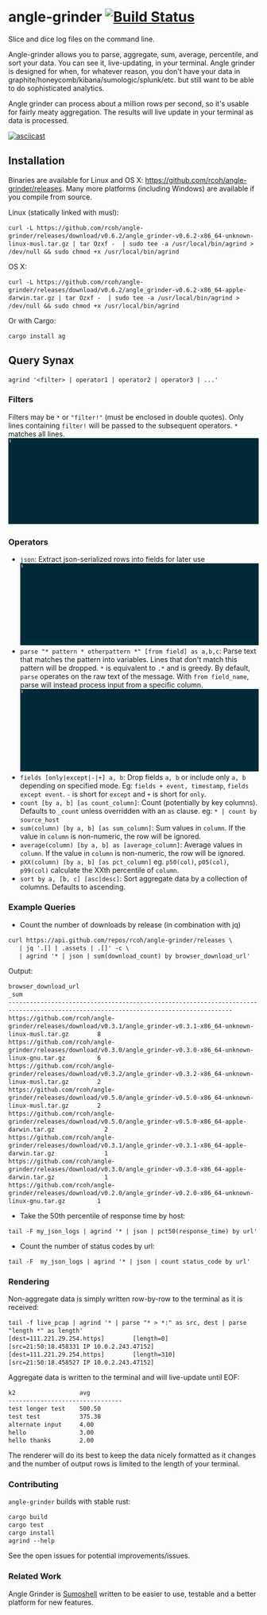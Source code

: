 # angle-grinder [![Build Status](https://travis-ci.org/rcoh/angle-grinder.svg?branch=master)](https://travis-ci.org/rcoh/angle-grinder)
Slice and dice log files on the command line. 

Angle-grinder allows you to parse, aggregate, sum, average, percentile, and sort your data. You can see it, live-updating, in your terminal. Angle grinder is designed for when, for whatever reason, you don't have your data in graphite/honeycomb/kibana/sumologic/splunk/etc. but still want to be able to do sophisticated analytics.

Angle grinder can process about a million rows per second, so it's usable for fairly meaty aggregation. The results will live update in your terminal as data is processed.

[![asciicast](https://asciinema.org/a/bEjKsArIFgOOnxzb1FMZMWPhh.png)](https://asciinema.org/a/bEjKsArIFgOOnxzb1FMZMWPhh)

## Installation
Binaries are available for Linux and OS X: https://github.com/rcoh/angle-grinder/releases. Many more platforms (including Windows) are available if you compile from source.

Linux (statically linked with musl):
```
curl -L https://github.com/rcoh/angle-grinder/releases/download/v0.6.2/angle_grinder-v0.6.2-x86_64-unknown-linux-musl.tar.gz | tar Ozxf -  | sudo tee -a /usr/local/bin/agrind > /dev/null && sudo chmod +x /usr/local/bin/agrind
```

OS X:
```
curl -L https://github.com/rcoh/angle-grinder/releases/download/v0.6.2/angle_grinder-v0.6.2-x86_64-apple-darwin.tar.gz | tar Ozxf -  | sudo tee -a /usr/local/bin/agrind > /dev/null && sudo chmod +x /usr/local/bin/agrind
```

Or with Cargo:
```
cargo install ag
```

## Query Synax

```
agrind '<filter> | operator1 | operator2 | operator3 | ...'
```

### Filters

Filters may be `*` or `"filter!"` (must be enclosed in double quotes). Only lines containing `filter!` will be passed to the subsequent operators. `*` matches all lines.
![filter.gif](/screen_shots/filter.gif)

### Operators

- `json`: Extract json-serialized rows into fields for later use
![json.gif](/screen_shots/json.gif)
- `parse "* pattern * otherpattern *" [from field] as a,b,c`: Parse text that matches the pattern into variables. Lines that don't match this pattern will be dropped. `*` is equivalent to `.*` and is greedy. By default, `parse` operates on the raw text of the message. With `from field_name`, parse will instead process input from a specific column.
![parse.gif](/screen_shots/parse.gif)
- `fields [only|except|-|+] a, b`: Drop fields `a, b` or include only `a, b` depending on specified mode. Eg: `fields + event, timestamp`, `fields except event`. `-` is short for `except` and `+` is short for `only`.
- `count [by a, b] [as count_column]`: Count (potentially by key columns). Defaults to `_count` unless overridden with an `as` clause. eg: `* | count by source_host`
- `sum(column) [by a, b] [as sum_column]`: Sum values in `column`. If the value in `column` is non-numeric, the row will be ignored.
- `average(column) [by a, b] as [average_column]`: Average values in `column`. If the value in `column` is non-numeric, the row will be ignored.
- `pXX(column) [by a, b] [as pct_column]` eg. `p50(col)`, `p05(col)`, `p99(col)` calculate the XXth percentile of `column`.
- `sort by a, [b, c] [asc|desc]`: Sort aggregate data by a collection of columns. Defaults to ascending. 

### Example Queries
- Count the number of downloads by release (in combination with jq)
``` 
curl https://api.github.com/repos/rcoh/angle-grinder/releases \
   | jq '.[] | .assets | .[]' -c \
   | agrind '* | json | sum(download_count) by browser_download_url'
```
Output:
```
browser_download_url                                                                                                        _sum
-------------------------------------------------------------------------------------------------------------------------------------
https://github.com/rcoh/angle-grinder/releases/download/v0.3.1/angle_grinder-v0.3.1-x86_64-unknown-linux-musl.tar.gz        8
https://github.com/rcoh/angle-grinder/releases/download/v0.3.0/angle_grinder-v0.3.0-x86_64-unknown-linux-gnu.tar.gz         6
https://github.com/rcoh/angle-grinder/releases/download/v0.3.2/angle_grinder-v0.3.2-x86_64-unknown-linux-musl.tar.gz        2
https://github.com/rcoh/angle-grinder/releases/download/v0.5.0/angle_grinder-v0.5.0-x86_64-unknown-linux-musl.tar.gz        2
https://github.com/rcoh/angle-grinder/releases/download/v0.5.0/angle_grinder-v0.5.0-x86_64-apple-darwin.tar.gz              2
https://github.com/rcoh/angle-grinder/releases/download/v0.3.1/angle_grinder-v0.3.1-x86_64-apple-darwin.tar.gz              1
https://github.com/rcoh/angle-grinder/releases/download/v0.3.0/angle_grinder-v0.3.0-x86_64-apple-darwin.tar.gz              1
https://github.com/rcoh/angle-grinder/releases/download/v0.2.0/angle_grinder-v0.2.0-x86_64-unknown-linux-gnu.tar.gz         1
```
- Take the 50th percentile of response time by host:
```
tail -F my_json_logs | agrind '* | json | pct50(response_time) by url'
```
- Count the number of status codes by url:
```
tail -F  my_json_logs | agrind '* | json | count status_code by url'
```

### Rendering
Non-aggregate data is simply written row-by-row to the terminal as it is received:
```
tail -f live_pcap | agrind '* | parse "* > *:" as src, dest | parse "length *" as length' 
[dest=111.221.29.254.https]        [length=0]        [src=21:50:18.458331 IP 10.0.2.243.47152]
[dest=111.221.29.254.https]        [length=310]      [src=21:50:18.458527 IP 10.0.2.243.47152]
```

Aggregate data is written to the terminal and will live-update until EOF:
```
k2                  avg         
--------------------------------
test longer test    500.50      
test test           375.38      
alternate input     4.00        
hello               3.00        
hello thanks        2.00        
```

The renderer will do its best to keep the data nicely formatted as it changes and the number of output rows is limited to the length of your terminal.

### Contributing
`angle-grinder` builds with stable rust:
```
cargo build
cargo test
cargo install
agrind --help
```

See the open issues for potential improvements/issues.

### Related Work 
Angle Grinder is [Sumoshell](https://github.com/SumoLogic/sumoshell) written to be easier to use, testable and a better platform for new features.
